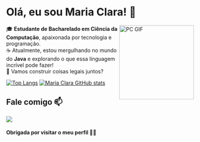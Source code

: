# Olá, eu sou Maria Clara! 🌸

<img align="right" alt="PC GIF" src="https://i.pinimg.com/originals/19/25/0b/19250b478f7a9d0ae7fd103e1630e43e.gif" width="200" />

🎓 **Estudante de Bacharelado em Ciência da Computação**, apaixonada por tecnologia e programação.  
☕ Atualmente, estou mergulhando no mundo do **Java** e explorando o que essa linguagem incrível pode fazer!  
💖 Vamos construir coisas legais juntos?

[![Top Langs](https://github-readme-stats.vercel.app/api/top-langs/?username=MariaClara&langs_count=8&theme=rose_pine)](https://github.com/MariaClara/)
[![Maria Clara GitHub stats](https://github-readme-stats.vercel.app/api?username=MariaClara&theme=rose_pine)](https://github.com/MariaClara/)

## Fale comigo 📫

<a href="mailto:mariaclarapnn00@gmail.com" alt="gmail" target="_blank">
    <img src="https://img.shields.io/badge/Gmail-EA4335?style=for-the-badge&logo=gmail&logoColor=white">
</a>

#### Obrigada por visitar o meu perfil 🌷💗
